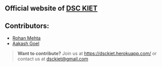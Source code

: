 ## Official website of [DSC KIET](https://dsckiet.tech)

## Contributors:
* [Rohan Mehta](http://github.com/rhnmht30)
* [Aakash Goel](http://github.com/goelaakash79)

>**Want to contribute?**
Join us at https://dsckiet.herokuapp.com/ or contact us at dsckiet@gmail.com
